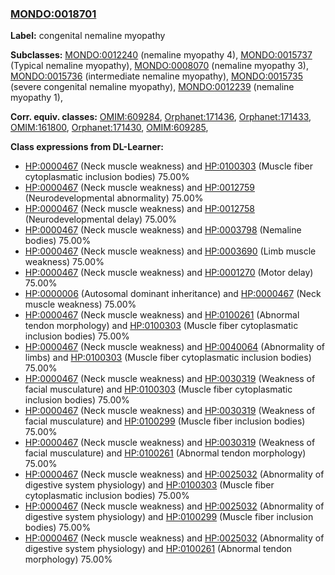 
### [MONDO:0018701](http://purl.obolibrary.org/obo/MONDO_0018701)
**Label:** congenital nemaline myopathy

**Subclasses:** [MONDO:0012240](http://purl.obolibrary.org/obo/MONDO_0012240) (nemaline myopathy 4), [MONDO:0015737](http://purl.obolibrary.org/obo/MONDO_0015737) (Typical nemaline myopathy), [MONDO:0008070](http://purl.obolibrary.org/obo/MONDO_0008070) (nemaline myopathy 3), [MONDO:0015736](http://purl.obolibrary.org/obo/MONDO_0015736) (intermediate nemaline myopathy), [MONDO:0015735](http://purl.obolibrary.org/obo/MONDO_0015735) (severe congenital nemaline myopathy), [MONDO:0012239](http://purl.obolibrary.org/obo/MONDO_0012239) (nemaline myopathy 1), 

**Corr. equiv. classes:** [OMIM:609284](http://purl.obolibrary.org/obo/OMIM_609284), [Orphanet:171436](http://www.orpha.net/ORDO/Orphanet_171436), [Orphanet:171433](http://www.orpha.net/ORDO/Orphanet_171433), [OMIM:161800](http://purl.obolibrary.org/obo/OMIM_161800), [Orphanet:171430](http://www.orpha.net/ORDO/Orphanet_171430), [OMIM:609285](http://purl.obolibrary.org/obo/OMIM_609285), 

**Class expressions from DL-Learner:**

- [HP:0000467](http://purl.obolibrary.org/obo/HP_0000467) (Neck muscle weakness) and [HP:0100303](http://purl.obolibrary.org/obo/HP_0100303) (Muscle fiber cytoplasmatic inclusion bodies) 75.00%
- [HP:0000467](http://purl.obolibrary.org/obo/HP_0000467) (Neck muscle weakness) and [HP:0012759](http://purl.obolibrary.org/obo/HP_0012759) (Neurodevelopmental abnormality) 75.00%
- [HP:0000467](http://purl.obolibrary.org/obo/HP_0000467) (Neck muscle weakness) and [HP:0012758](http://purl.obolibrary.org/obo/HP_0012758) (Neurodevelopmental delay) 75.00%
- [HP:0000467](http://purl.obolibrary.org/obo/HP_0000467) (Neck muscle weakness) and [HP:0003798](http://purl.obolibrary.org/obo/HP_0003798) (Nemaline bodies) 75.00%
- [HP:0000467](http://purl.obolibrary.org/obo/HP_0000467) (Neck muscle weakness) and [HP:0003690](http://purl.obolibrary.org/obo/HP_0003690) (Limb muscle weakness) 75.00%
- [HP:0000467](http://purl.obolibrary.org/obo/HP_0000467) (Neck muscle weakness) and [HP:0001270](http://purl.obolibrary.org/obo/HP_0001270) (Motor delay) 75.00%
- [HP:0000006](http://purl.obolibrary.org/obo/HP_0000006) (Autosomal dominant inheritance) and [HP:0000467](http://purl.obolibrary.org/obo/HP_0000467) (Neck muscle weakness) 75.00%
- [HP:0000467](http://purl.obolibrary.org/obo/HP_0000467) (Neck muscle weakness) and [HP:0100261](http://purl.obolibrary.org/obo/HP_0100261) (Abnormal tendon morphology) and [HP:0100303](http://purl.obolibrary.org/obo/HP_0100303) (Muscle fiber cytoplasmatic inclusion bodies) 75.00%
- [HP:0000467](http://purl.obolibrary.org/obo/HP_0000467) (Neck muscle weakness) and [HP:0040064](http://purl.obolibrary.org/obo/HP_0040064) (Abnormality of limbs) and [HP:0100303](http://purl.obolibrary.org/obo/HP_0100303) (Muscle fiber cytoplasmatic inclusion bodies) 75.00%
- [HP:0000467](http://purl.obolibrary.org/obo/HP_0000467) (Neck muscle weakness) and [HP:0030319](http://purl.obolibrary.org/obo/HP_0030319) (Weakness of facial musculature) and [HP:0100303](http://purl.obolibrary.org/obo/HP_0100303) (Muscle fiber cytoplasmatic inclusion bodies) 75.00%
- [HP:0000467](http://purl.obolibrary.org/obo/HP_0000467) (Neck muscle weakness) and [HP:0030319](http://purl.obolibrary.org/obo/HP_0030319) (Weakness of facial musculature) and [HP:0100299](http://purl.obolibrary.org/obo/HP_0100299) (Muscle fiber inclusion bodies) 75.00%
- [HP:0000467](http://purl.obolibrary.org/obo/HP_0000467) (Neck muscle weakness) and [HP:0030319](http://purl.obolibrary.org/obo/HP_0030319) (Weakness of facial musculature) and [HP:0100261](http://purl.obolibrary.org/obo/HP_0100261) (Abnormal tendon morphology) 75.00%
- [HP:0000467](http://purl.obolibrary.org/obo/HP_0000467) (Neck muscle weakness) and [HP:0025032](http://purl.obolibrary.org/obo/HP_0025032) (Abnormality of digestive system physiology) and [HP:0100303](http://purl.obolibrary.org/obo/HP_0100303) (Muscle fiber cytoplasmatic inclusion bodies) 75.00%
- [HP:0000467](http://purl.obolibrary.org/obo/HP_0000467) (Neck muscle weakness) and [HP:0025032](http://purl.obolibrary.org/obo/HP_0025032) (Abnormality of digestive system physiology) and [HP:0100299](http://purl.obolibrary.org/obo/HP_0100299) (Muscle fiber inclusion bodies) 75.00%
- [HP:0000467](http://purl.obolibrary.org/obo/HP_0000467) (Neck muscle weakness) and [HP:0025032](http://purl.obolibrary.org/obo/HP_0025032) (Abnormality of digestive system physiology) and [HP:0100261](http://purl.obolibrary.org/obo/HP_0100261) (Abnormal tendon morphology) 75.00%


